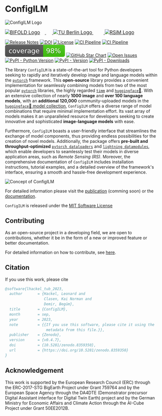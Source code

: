 # ConfigILM
![ConfigILM Logo](https://raw.githubusercontent.com/wiki/lhackel-tub/ConfigILM/static/imgs/ConfigILM_v1.png)

<a href="https://bifold.berlin/"><img src="https://raw.githubusercontent.com/wiki/lhackel-tub/ConfigILM/static/imgs/BIFOLD_Logo_farbig.png" style="font-size: 1rem; height: 2em; width: auto; margin-right: 1em" alt="BIFOLD Logo"/>
<img height="2em" hspace="10em"/>
<a href="https://www.tu.berlin/"><img src="https://raw.githubusercontent.com/wiki/lhackel-tub/ConfigILM/static/imgs/tu-berlin-logo-long-red.svg" style="font-size: 1rem; height: 2em; width: auto" alt="TU Berlin Logo"/>
<img height="2em" hspace="17em"/>
<a href="https://rsim.berlin/"><img src="https://raw.githubusercontent.com/wiki/lhackel-tub/ConfigILM/static/imgs/RSiM_Logo_1.png" style="font-size: 1rem; height: 2em; width: auto" alt="RSiM Logo"/>


[![Release Notes](https://img.shields.io/github/release/lhackel-tub/ConfigILM)](https://github.com/lhackel-tub/ConfigILM/releases)
[![DOI](https://zenodo.org/badge/DOI/10.5281/zenodo.8359350.svg)](https://doi.org/10.5281/zenodo.8359350)
[![License](https://img.shields.io/badge/License-MIT-blue.svg)](https://opensource.org/licenses/mit-0)
[![CI Pipeline](https://github.com/lhackel-tub/ConfigILM/actions/workflows/run_tests.yml/badge.svg)](https://github.com/lhackel-tub/ConfigILM/actions/workflows/run_tests.yml)
[![CI Pipeline](https://github.com/lhackel-tub/ConfigILM/actions/workflows/build_docu.yml/badge.svg)](https://github.com/lhackel-tub/ConfigILM/actions/workflows/build_docu.yml)
[![Code Coverage](./coverage.svg)](./.coverage)
[![GitHub Star Chart](https://img.shields.io/github/stars/lhackel-tub/ConfigILM?style=social)](https://img.shields.io/github/stars/lhackel-tub/ConfigILM?style=social)
[![Open Issues](https://img.shields.io/github/issues-raw/lhackel-tub/ConfigILM)](https://github.com/lhackel-tub/ConfigILM/issues)
[![PyPI - Python Version](https://img.shields.io/pypi/pyversions/configilm)](https://pypi.org/project/configilm/)
[![PyPI - Version](https://img.shields.io/pypi/v/configilm)](https://pypi.org/project/configilm/)
[![PyPI - Downloads](https://img.shields.io/pypi/dm/configilm)](https://pypi.org/project/configilm/)


<!-- introduction-start -->
The library `ConfigILM` is a state-of-the-art tool for Python developers seeking to rapidly and
iteratively develop image and language models within the [`pytorch`](https://pytorch.org/) framework.
This **open-source** library provides a convenient implementation for seamlessly combining models
from two of the most popular [`pytorch`](https://pytorch.org/) libraries,
the highly regarded [`timm`](https://github.com/rwightman/pytorch-image-models) and [`huggingface`🤗](https://huggingface.co/).
With an extensive collection of nearly **1000 image** and **over 100 language models**,
with an **additional 120,000** community-uploaded models in the [`huggingface`🤗 model collection](https://huggingface.co/models),
`ConfigILM` offers a diverse range of model combinations that require minimal implementation effort.
Its vast array of models makes it an unparalleled resource for developers seeking to create
innovative and sophisticated **image-language models** with ease.

Furthermore, `ConfigILM` boasts a user-friendly interface that streamlines the exchange of model components,
thus providing endless possibilities for the creation of novel models.
Additionally, the package offers **pre-built and throughput-optimized**
[`pytorch dataloaders`](https://pytorch.org/tutorials/beginner/basics/data_tutorial.html) and
[`lightning datamodules`](https://lightning.ai/docs/pytorch/latest/data/datamodule.html),
which enable developers to seamlessly test their models in diverse application areas, such as *Remote Sensing (RS)*.
Moreover, the comprehensive documentation of `ConfigILM` includes installation instructions,
tutorial examples, and a detailed overview of the framework's interface, ensuring a smooth and hassle-free development experience.

<!-- introduction-end -->

![Concept of ConfigILM](https://raw.githubusercontent.com/wiki/lhackel-tub/ConfigILM/static/imgs/ConfigILM-ILMType.VQA_CLASSIFICATION.png)

For detailed information please visit the [publication](TODO:arXiv-Link) (comming soon) or the [documentation](https://lhackel-tub.github.io/ConfigILM).

`ConfigILM` is released under the [MIT Software License](https://opensource.org/licenses/mit-0)

## Contributing

As an open-source project in a developing field, we are open to contributions, whether it be in the form of a new or improved feature or better documentation.

For detailed information on how to contribute, see [here](.github/CONTRIBUTING.md).


## Citation

<!-- citation-start -->
If you use this work, please cite

```bibtex
@software{lhackel_tub_2023,
  author       = {Hackel, Leonard and
                  Clasen, Kai Norman and
                  Demir, Begüm},
  title        = {ConfigILM},
  month        = sep,
  year         = 2023,
  note         = {{If you use this software, please cite it using the
                   metadata from this file.}},
  publisher    = {Zenodo},
  version      = {v0.4.7},
  doi          = {10.5281/zenodo.8359350},
  url          = {https://doi.org/10.5281/zenodo.8359350}
}
```
<!-- citation-end -->

## Acknowledgement
This work is supported by the European Research Council (ERC) through the ERC-2017-STG
BigEarth Project under Grant 759764 and by the European Space Agency through the DA4DTE
(Demonstrator precursor Digital Assistant interface for Digital Twin Earth) project and
by the German Ministry for Economic Affairs and Climate Action through the AI-Cube
Project under Grant 50EE2012B.
